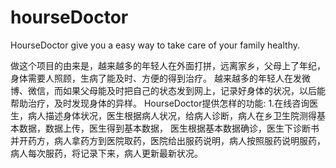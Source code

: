 hourseDoctor
============

HourseDoctor give you a easy way to take care of your family healthy.

做这个项目的由来是，越来越多的年轻人在外面打拼，远离家乡，父母上了年纪，身体需要人照顾，生病了能及时、方便的得到治疗。
越来越多的年轻人在发微博、微信，而如果父母能及时把自己的状态发到网上，记录好身体的状况，以后能帮助治疗，及时发现身体的异样。
HourseDoctor提供怎样的功能:
1.在线咨询医生，病人描述身体状况，医生根据病人状况，给病人诊断，病人在乡卫生院测得基本数据，数据上传，医生得到基本数据，
医生根据基本数据确诊，医生下诊断书并开药方，病人拿药方到医院取药，医院给出服药说明，病人按照服药说明服药，病人每次服药，将记录下来，病人更新最新状况。
